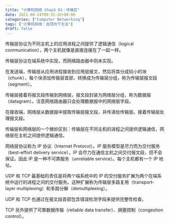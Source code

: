 ```yaml
---
title: "计算机网络 Chap3 01：传输层"
date: 2021-04-24T09:31:32+08:00
categories: ["Computer Networking"]
tags: ["计算机网络：自顶向下方法"]
draft: false
---
```


传输层协议为不同主机上的应用进程之间提供了逻辑通信（logical communication），两个主机就像是直接连接在了一起一样。

传输层协议在端系统中实现，而网络路由器中则未实现。

在发送端，传输层从应用进程接收到应用层报文，然后将其分成较小的块（chunk），每个块添加传输层首部，转换成为传输层分组，称为传输层报文段（segment）。

传输层接着将报文段传输到网络层，报文段封装为网络层分组，称为数据报（datagram）。注意网络路由器只会处理数据报中的网络层字段。

在接收端，网络层从数据报中提取传输层报文段，并传递给传输层。接着传输层处理报文段。

传输层和网络层的一个微妙区别：传输层在不同主机的进程之间提供逻辑通信，网络层在主机之间提供逻辑通信。

网络层协议称为 IP 协议（Internet Protocol）。IP 服务模型是尽力而为交付服务（best-effort delivery service），IP 会尽力在通信主机之间交付报文段，但不会保证。因此 IP 是一种不可靠服务（unreliable service）。每个主机都有一个 IP 地址。

UDP 和 TCP 最基础的责任是将两个端系统中的 IP 的交付服务扩展为两个在端系统中运行的进程之间的交付服务。这种扩展称为传输层多路复用（transport-layer multiplexing）和多路分解（demultiplexing）。

UDP 和 TCP 也通过在报文段首部包含错误检测字段来提供完整性检查。

TCP 另外提供了可靠数据传输（reliable data transfer）、拥塞控制（congestion control）。